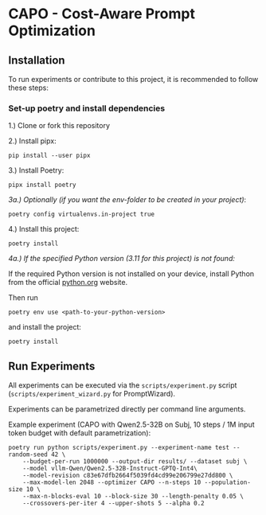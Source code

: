 # CAPO - Cost-Aware Prompt Optimization

## Installation

To run experiments or contribute to this project, it is recommended to follow these steps:

### Set-up poetry and install dependencies

1.) Clone or fork this repository

2.) Install pipx:
```
pip install --user pipx
```

3.) Install Poetry:
```
pipx install poetry
```

*3a.) Optionally (if you want the env-folder to be created in your project)*:
```
poetry config virtualenvs.in-project true
```

4.) Install this project:
```
poetry install
```

*4a.) If the specified Python version (3.11 for this project) is not found:*

If the required Python version is not installed on your device, install Python from the official [python.org](https://www.python.org/downloads) website.

Then run
```
poetry env use <path-to-your-python-version>
```
and install the project:
```
poetry install
```

## Run Experiments

All experiments can be executed via the `scripts/experiment.py` script (`scripts/experiment_wizard.py` for PromptWizard).

Experiments can be parametrized directly per command line arguments.

Example experiment (CAPO with Qwen2.5-32B on Subj, 10 steps / 1M input token budget with default parametrization):
```
poetry run python scripts/experiment.py --experiment-name test --random-seed 42 \
    --budget-per-run 1000000 --output-dir results/ --dataset subj \
    --model vllm-Qwen/Qwen2.5-32B-Instruct-GPTQ-Int4\
    --model-revision c83e67dfb2664f5039fd4cd99e206799e27dd800 \
    --max-model-len 2048 --optimizer CAPO --n-steps 10 --population-size 10 \
    --max-n-blocks-eval 10 --block-size 30 --length-penalty 0.05 \
    --crossovers-per-iter 4 --upper-shots 5 --alpha 0.2
```
